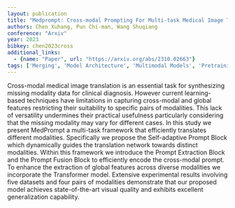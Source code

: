 ```yaml
---
layout: publication
title: "Medprompt: Cross-modal Prompting For Multi-task Medical Image Translation"
authors: Chen Xuhang, Pun Chi-man, Wang Shuqiang
conference: "Arxiv"
year: 2023
bibkey: chen2023cross
additional_links:
  - {name: "Paper", url: "https://arxiv.org/abs/2310.02663"}
tags: ['Merging', 'Model Architecture', 'Multimodal Models', 'Pretraining Methods', 'Prompting', 'Reinforcement Learning', 'Tools', 'Transformer']
---
```

Cross-modal medical image translation is an essential task for synthesizing missing modality data for clinical diagnosis. However current learning-based techniques have limitations in capturing cross-modal and global features restricting their suitability to specific pairs of modalities. This lack of versatility undermines their practical usefulness particularly considering that the missing modality may vary for different cases. In this study we present MedPrompt a multi-task framework that efficiently translates different modalities. Specifically we propose the Self-adaptive Prompt Block which dynamically guides the translation network towards distinct modalities. Within this framework we introduce the Prompt Extraction Block and the Prompt Fusion Block to efficiently encode the cross-modal prompt. To enhance the extraction of global features across diverse modalities we incorporate the Transformer model. Extensive experimental results involving five datasets and four pairs of modalities demonstrate that our proposed model achieves state-of-the-art visual quality and exhibits excellent generalization capability.
